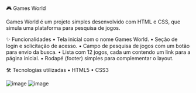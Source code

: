🎮 Games World

Games World é um projeto simples desenvolvido com HTML e CSS, que simula uma plataforma para pesquisa de jogos.

✨ Funcionalidades
	•	Tela inicial com o nome Games World.
	•	Seção de login e solicitação de acesso.
	•	Campo de pesquisa de jogos com um botão para envio da busca.
	•	Lista com 12 jogos, cada um contendo um link para a página inicial.
	•	Rodapé (footer) simples para complementar o layout.

🛠 Tecnologias utilizadas
	•	HTML5
	•	CSS3

 ![image](https://github.com/user-attachments/assets/62161c91-74f0-4763-b466-6eddbe9c7425)
![image](https://github.com/user-attachments/assets/c7ccc04e-3187-4e64-8718-14e5f6b4194e)
